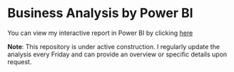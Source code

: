 # Business Analysis by Power BI

You can view my interactive report in Power BI by clicking [here](https://app.powerbi.com/links/dHYltp4mrJ?ctid=f310b526-e195-4805-a55e-67e28f2fefdb&pbi_source=linkShare)

**Note**: This repository is under active construction. I regularly update the analysis every Friday and can provide an overview or specific details upon request.
